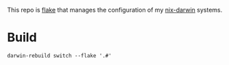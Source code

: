 This repo is [flake](https://nixos.wiki/wiki/Flakes) that manages the configuration of
my [nix-darwin](https://github.com/LnL7/nix-darwin) systems.

# Build

```
darwin-rebuild switch --flake '.#'
```
